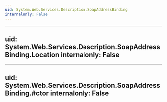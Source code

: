 ```yaml
---
uid: System.Web.Services.Description.SoapAddressBinding
internalonly: False
---
```


---
uid: System.Web.Services.Description.SoapAddressBinding.Location
internalonly: False
---

---
uid: System.Web.Services.Description.SoapAddressBinding.#ctor
internalonly: False
---
